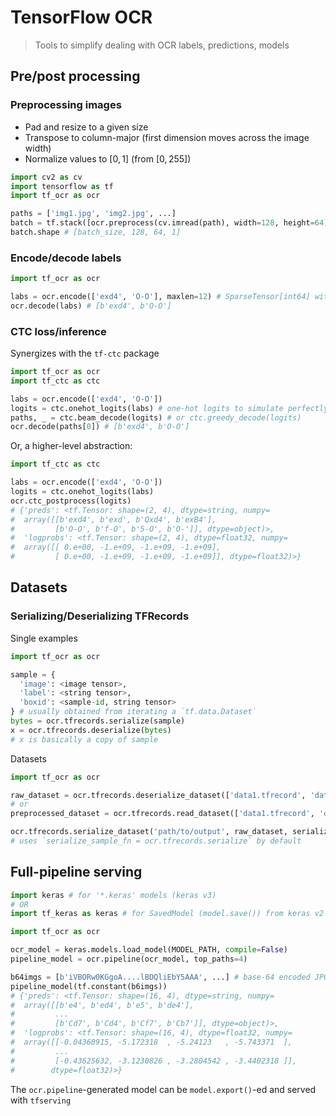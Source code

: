 # TensorFlow OCR

> Tools to simplify dealing with OCR labels, predictions, models

## Pre/post processing

### Preprocessing images

- Pad and resize to a given size
- Transpose to column-major (first dimension moves across the image width)
- Normalize values to $[0, 1]$ (from $[0, 255]$)

```python
import cv2 as cv
import tensorflow as tf
import tf_ocr as ocr

paths = ['img1.jpg', 'img2.jpg', ...]
batch = tf.stack([ocr.preprocess(cv.imread(path), width=128, height=64) for path in paths])
batch.shape # [batch_size, 128, 64, 1]
```

### Encode/decode labels

```python
import tf_ocr as ocr

labs = ocr.encode(['exd4', 'O-O'], maxlen=12) # SparseTensor[int64] with dense shape [2, 12]
ocr.decode(labs) # [b'exd4', b'O-O']
```

### CTC loss/inference

Synergizes with the `tf-ctc` package

```python
import tf_ocr as ocr
import tf_ctc as ctc

labs = ocr.encode(['exd4', 'O-O'])
logits = ctc.onehot_logits(labs) # one-hot logits to simulate perfectly confident predictions
paths, _ = ctc.beam_decode(logits) # or ctc.greedy_decode(logits) 
ocr.decode(paths[0]) # [b'exd4', b'O-O']
```

Or, a higher-level abstraction:

```python
import tf_ctc as ctc

labs = ocr.encode(['exd4', 'O-O'])
logits = ctc.onehot_logits(labs)
ocr.ctc_postprocess(logits)
# {'preds': <tf.Tensor: shape=(2, 4), dtype=string, numpy=
#  array([[b'exd4', b'exd', b'Qxd4', b'exB4'],
#         [b'O-O', b'f-O', b'5-O', b'O-']], dtype=object)>,
#  'logprobs': <tf.Tensor: shape=(2, 4), dtype=float32, numpy=
#  array([[ 0.e+00, -1.e+09, -1.e+09, -1.e+09],
#         [ 0.e+00, -1.e+09, -1.e+09, -1.e+09]], dtype=float32)>}
```

## Datasets

### Serializing/Deserializing TFRecords

Single examples

```python
import tf_ocr as ocr

sample = {
  'image': <image tensor>,
  'label': <string tensor>,
  'boxid': <sample-id, string tensor>
} # usually obtained from iterating a `tf.data.Dataset`
bytes = ocr.tfrecords.serialize(sample)
x = ocr.tfrecords.deserialize(bytes)
# x is basically a copy of sample
```

Datasets

```python
import tf_ocr as ocr

raw_dataset = ocr.tfrecords.deserialize_dataset(['data1.tfrecord', 'data2.tfrecord'])
# or
preprocessed_dataset = ocr.tfrecords.read_dataset(['data1.tfrecord', 'data2.tfrecord'])

ocr.tfrecords.serialize_dataset('path/to/output', raw_dataset, serialize_sample_fn)
# uses `serialize_sample_fn = ocr.tfrecords.serialize` by default
```

## Full-pipeline serving

```python
import keras # for '*.keras' models (keras v3)
# OR
import tf_keras as keras # for SavedModel (model.save()) from keras v2 / tensorflow <2.16

import tf_ocr as ocr

ocr_model = keras.models.load_model(MODEL_PATH, compile=False)
pipeline_model = ocr.pipeline(ocr_model, top_paths=4)

b64imgs = [b'iVBORw0KGgoA....lBDQliEbY5AAA', ...] # base-64 encoded JPG/PNG/BMP/GIF images
pipeline_model(tf.constant(b6imgs))
# {'preds': <tf.Tensor: shape=(16, 4), dtype=string, numpy=
#  array([[b'e4', b'ed4', b'e5', b'de4'],
#         ...
#         [b'Cd7', b'Cd4', b'Cf7', b'Cb7']], dtype=object)>,
#  'logprobs': <tf.Tensor: shape=(16, 4), dtype=float32, numpy=
#  array([[-0.04360915, -5.172318  , -5.24123   , -5.743371  ],
#         ...
#         [-0.43625632, -3.1230826 , -3.2804542 , -3.4402318 ]],
#        dtype=float32)>}
```

The `ocr.pipeline`-generated model can be `model.export()`-ed and served with `tfserving`
